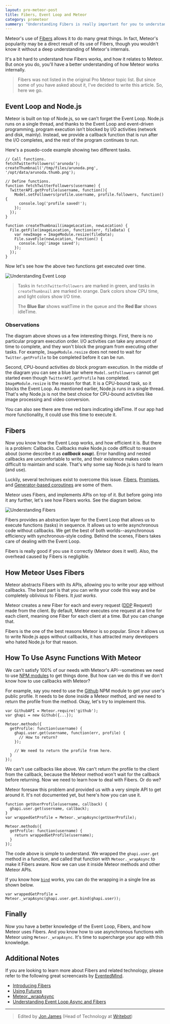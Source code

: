 ```yaml
---
layout: pro-meteor-post
title: Fibers, Event Loop and Meteor
category: prometeor
summery: "Understanding Fibers is really important for you to understand Meteor Well. This article shows, everything you need know about Fibers."
---
```


Meteor's use of [Fibers](https://github.com/laverdet/node-Fibers) allows it to do many great things. In fact, Meteor's popularity may be a direct result of its use of Fibers, though you wouldn't know it without a deep understanding of Meteor's internals. 

It's a bit hard to understand how Fibers works, and how it relates to Meteor. But once you do, you'll have a better understanding of how Meteor works internally. 

>Fibers was not listed in the original Pro Meteor topic list. But since some of you have asked about it, I've decided to write this article. So, here we go.

## Event Loop and Node.js

Meteor is built on top of Node.js, so we can’t forget the Event Loop. Node.js runs on a single thread, and thanks to the Event Loop and event-driven programming, program execution isn’t blocked by I/O activities (network and disk, mainly). Instead, we provide a callback function that is run after the I/O completes, and the rest of the program continues to run.

Here's a psuedo-code example showing two different tasks.

    // Call functions.
    fetchTwitterFollowers('arunoda');
    createThumbnail('/tmp/files/arunoda.png', '/opt/data/arunoda.thumb.png');

    // Define functions.
    function fetchTwitterFollowers(username) {
      TwitterAPI.getProfile(username, function(){
        Model.setFollowers(profile.username, profile.followers, function() {
          console.log('profile saved!');
        });
      });
    }

    function createThumbnail(imageLocation, newLocation) {
      File.getFile(imageLocation, function(err, fileData) {
        var newImage = ImageModule.resize(fileData);
        File.saveFile(newLocation, function() {
          console.log('image saved');
        });
      });
    }

Now let's see how the above two functions get executed over time.

![Understanding Event Loop](https://i.cloudup.com/VmluSV7rBp.png)

>Tasks in `fetchTwitterFollowers` are marked in green, and tasks in `createThumbnail` are marked in orange.
>Dark colors show CPU time, and light colors show I/O time.
>
>The **Blue Bar** shows waitTime in the queue and the **Red Bar** shows idleTime.

### Observations 

The diagram above shows us a few interesting things. First, there is no particular program execution order. I/O activities can take any amount of time to complete, and they won't block the program from executing other tasks. For example, `ImageModule.resize` does not need to wait for `Twitter.getProfile` to be completed before it can be run.

Second, CPU-bound activities _do_ block program execution. In the middle of the diagram you can see a blue bar where `Model.setFollowers` cannot get started even though `TwitterAPI.getProfile` has completed. `ImageModule.resize` is the reason for that. It is a CPU-bound task, so it blocks the Event Loop. As mentioned earlier, Node.js runs in a single thread. That's why Node.js is not the best choice for CPU-bound activities like image processing and video conversion. 

You can also see there are three red bars indicating idleTime. If our app had more functionality, it could use this time to execute it.

## Fibers

Now you know how the Event Loop works, and how efficient it is. But there is a problem: Callbacks. Callbacks make Node.js code difficult to reason about (some describe it as _**callback soup**_). Error handling and nested callbacks are uncomfortable to write, and their existence makes code difficult to maintain and scale. That's why some say Node.js is hard to learn (and use).

Luckily, several techniques exist to overcome this issue. [Fibers](https://github.com/laverdet/node-Fibers), [Promises](http://promisesaplus.com/), and [Generator-based coroutines](https://medium.com/code-adventures/174f1fe66127) are some of them.

Meteor uses Fibers, and implements APIs on top of it. But before going into it any further, let's see how Fibers works. See the diagram below.

![Understanding Fibers](https://i.cloudup.com/cO895VekjA.png)

Fibers provides an abstraction layer for the Event Loop that allows us to execute functions (tasks) in sequence. It allows us to write asynchronous code without callbacks. We get the best of both worlds--asynchronous efficiency with synchronous-style coding. Behind the scenes, Fibers takes care of dealing with the Event Loop.

Fibers is really good if you use it correctly (Meteor does it well). Also, the overhead caused by Fibers is negligible.

## How Meteor Uses Fibers

Meteor abstracts Fibers with its APIs, allowing you to write your app without callbacks. The best part is that you can write your code this way and be completely oblivious to Fibers. It _just works_. 

Meteor creates a new Fiber for each and every request ([DDP](https://github.com/meteor/meteor/blob/devel/packages/livedata/DDP.md) Request) made from the client. By default, Meteor executes one request at a time for each client, meaning one Fiber for each client at a time. But you can change that.

Fibers is the one of the best reasons Meteor is so popular. Since it allows us to write Node.js apps without callbacks, it has attracted many developers who hated Node.js for that reason.

## How To Use Async Functions With Meteor

We can't satisfy 100% of our needs with Meteor's API--sometimes we need to use [NPM modules](http://meteorhacks.com/complete-npm-integration-for-meteor.html) to get things done. But how can we do this if we don't know how to use callbacks with Meteor?

For example, say you need to use the [Github](https://npmjs.org/package/github) NPM module to get your user's public profile. It needs to be done inside a Meteor method, and we need to return the profile from the method. Okay, let's try to implement this.

    var GithubAPI = Meteor.require('github');
    var ghapi = new Github({...});

    Meteor.methods({
      getProfile: function(username) {
        ghapi.user.get(username, function(err, profile) {
          // How to return?
        });
        
        // We need to return the profile from here.
      }
    });

We can't use callbacks like above. We can't return the profile to the client from the callback, because the Meteor method won't wait for the callback before returning. Now we need to learn how to deal with Fibers. Or do we?

Meteor foresaw this problem and provided us with a very simple API to get around it. It's not documented yet, but here's how you can use it.

    function getUserProfile(username, callback) {
      ghapi.user.get(username, callback);
    }
    var wrappedGetProfile = Meteor._wrapAsync(getUserProfile);

    Meteor.methods({
      getProfile: function(username) {
        return wrappedGetProfile(username);
      }
    });

The code above is simple to understand. We wrapped the `ghapi.user.get` method in a function, and called that function with `Meteor._wrapAsync` to make it Fibers aware. Now we can use it inside Meteor methods and other Meteor APIs.

If you know how [`bind`](http://goo.gl/Josco) works, you can do the wrapping in a single line as shown below.

    var wrappedGetProfile = Meteor._wrapAsync(ghapi.user.get.bind(ghapi.user));

## Finally

Now you have a better knowledge of the Event Loop, Fibers, and how Meteor uses Fibers. And you know how to use asynchronous functions with Meteor using `Meteor._wrapAsync`. It's time to supercharge your app with this knowledge.

## Additional Notes

If you are looking to learn more about Fibers and related technology, please refer to the following great screencasts by [EventedMind](https://www.eventedmind.com/).

* [Introducing Fibers](https://www.eventedmind.com/feed/BmG9WmSsdzChk8Pye)
* [Using Futures](https://www.eventedmind.com/feed/kXR6nWTKNctKariSY)
* [Meteor._wrapAsync](https://www.eventedmind.com/feed/Ww3rQrHJo8FLgK7FF)
* [Understanding Event Loop Async and Fibers](https://www.youtube.com/watch?v=AWJ8LIzQMHY)

---------------

> Edited by [Jon James](https://twitter.com/jonjamz) (Head of Technology at [Writebot](http://writebot.com/))
